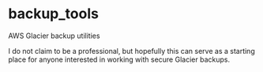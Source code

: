 # backup_tools
AWS Glacier backup utilities

I do not claim to be a professional, but hopefully this can serve as a starting place for anyone interested in working with secure Glacier backups.
